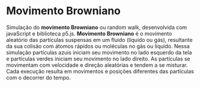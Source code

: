 # Movimento Browniano

Simulação do **movimento Browniano** ou random walk, desenvolvida com javaScript e biblioteca p5.js.
**Movimento Browniano** é o movimento aleatório das partículas suspensas em um fluido (líquido ou gás), resultante da sua colisão com átomos rápidos ou moléculas no gás ou líquido.
Nessa simulação partículas azuis iniciam seu movimento no lado esquerdo da tela e partículas verdes iniciam seu movimento no lado direito. As partículas se movimentam com velocidade e direção aleatórias e tendem a se misturar. Cada execução resulta em movimentos e posições diferentes das partículas com o decorrer do tempo.